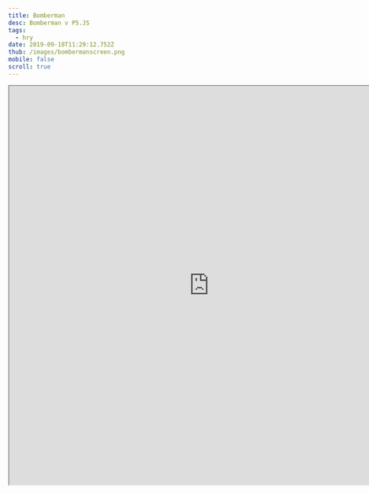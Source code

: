 ```yaml
---
title: Bomberman
desc: Bomberman v P5.JS
tags:
  - hry
date: 2019-09-18T11:29:12.752Z
thub: /images/bombermanscreen.png
mobile: false
scroll: true
---
```

<iframe src="https://programovaciweb.tk/projektfull/bomberman" width="810" height="810"> </iframe>
